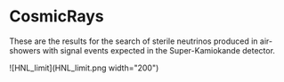 # CosmicRays

These are the results for the search of sterile neutrinos produced in air-showers with signal events expected in the Super-Kamiokande detector.

![HNL_limit](HNL_limit.png width="200")
